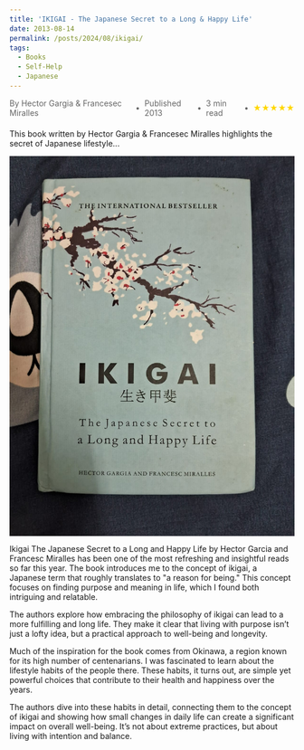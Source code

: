 ```yaml
---
title: 'IKIGAI - The Japanese Secret to a Long & Happy Life'
date: 2013-08-14
permalink: /posts/2024/08/ikigai/
tags:
  - Books
  - Self-Help
  - Japanese
---
```


<div style="display: flex; align-items: center; gap: 8px; margin-bottom: 20px; color: #666;">
  <span>By Hector Gargia & Francesec Miralles</span>
  <span>•</span>
  <span>Published 2013</span>
  <span>•</span>
  <span>3 min read</span>
  <span>•</span>
  <span style="color: #ffd700;">★★★★★</span>
</div>

This book written by Hector Gargia & Francesec Miralles highlights the secret of Japanese lifestyle...

<p>
<img src="/images/ikigai.jpeg" alt="ikigai" style="display: block; margin: 0 auto; max-width: 100%; height: auto;"></p>


Ikigai The Japanese Secret to a Long and Happy Life by Hector Garcia and Francesc Miralles has been one of the most refreshing and insightful reads so far this year. The book introduces me to the concept of ikigai, a Japanese term that roughly translates to "a reason for being." This concept focuses on finding purpose and meaning in life, which I found both intriguing and relatable.

The authors explore how embracing the philosophy of ikigai can lead to a more fulfilling and long life. They make it clear that living with purpose isn’t just a lofty idea, but a practical approach to well-being and longevity.

Much of the inspiration for the book comes from Okinawa, a region known for its high number of centenarians. I was fascinated to learn about the lifestyle habits of the people there. These habits, it turns out, are simple yet powerful choices that contribute to their health and happiness over the years.

The authors dive into these habits in detail, connecting them to the concept of ikigai and showing how small changes in daily life can create a significant impact on overall well-being. It’s not about extreme practices, but about living with intention and balance.